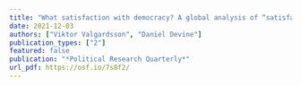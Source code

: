 ```yaml
---
title: "What satisfaction with democracy? A global analysis of “satisfaction with democracy” measures"
date: 2021-12-03
authors: ["Viktor Valgardsson", "Daniel Devine"]
publication_types: ["2"]
featured: false
publication: "*Political Research Quarterly*"
url_pdf: https://osf.io/7s8f2/
---
```


